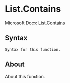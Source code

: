 ---
---

# List.Contains

Microsoft Docs: [List.Contains](https://docs.microsoft.com/en-us/powerquery-m/list-contains)

## Syntax

```powerquery-m
Syntax for this function.
```

## About

About this function.


